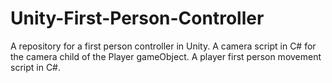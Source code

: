 # Unity-First-Person-Controller
A repository for a first person controller in Unity.
A camera script in C# for the camera child of the Player gameObject.
A player first person movement script in C#.
